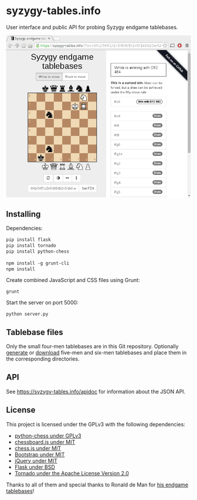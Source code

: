 syzygy-tables.info
==================

User interface and public API for probing Syzygy endgame tablebases.

[![Screenshot of the longest winning 6 piece endgame](/screenshot.png)](https://syzygy-tables.info/?fen=6N1/5KR1/2n5/8/8/8/2n5/1k6%20w%20-%20-%200%201)

Installing
----------

Dependencies:

    pip install flask
    pip install tornado
    pip install python-chess

    npm install -g grunt-cli
    npm install

Create combined JavaScript and CSS files using Grunt:

    grunt

Start the server on port 5000:

    python server.py

Tablebase files
---------------

Only the small four-men tablebases are in this Git repository. Optionally [generate](https://github.com/syzygy1/tb) or [download](http://oics.olympuschess.com/tracker/index.php) five-men and six-men tablebases and place them in the corresponding directories.

API
---

See https://syzygy-tables.info/apidoc for information about the JSON API.

License
-------

This project is licensed under the GPLv3 with the following dependencies:

 * [python-chess under GPLv3](https://github.com/niklasf/python-chess/blob/master/LICENSE)
 * [chessboard.js under MIT](https://github.com/oakmac/chessboardjs/blob/master/LICENSE)
 * [chess.js under MIT](https://github.com/jhlywa/chess.js/blob/master/LICENSE)
 * [Bootstrap under MIT](https://github.com/twbs/bootstrap/blob/master/LICENSE)
 * [jQuery under MIT](https://github.com/jquery/jquery/blob/master/LICENSE.txt)
 * [Flask under BSD](http://flask.pocoo.org/docs/0.10/license/)
 * [Tornado under the Apache License Version 2.0](https://github.com/tornadoweb/tornado/blob/master/LICENSE)

Thanks to all of them and special thanks to Ronald de Man for [his endgame tablebases](https://github.com/syzygy1/tb)!

